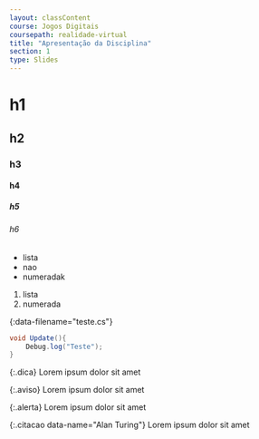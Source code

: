 ```yaml
---
layout: classContent
course: Jogos Digitais
coursepath: realidade-virtual
title: "Apresentação da Disciplina"
section: 1
type: Slides
---
```



# h1

## h2

### h3

#### h4

##### h5

###### h6

- lista
- nao
- numeradak

1. lista
1. numerada

{:data-filename="teste.cs"}
```csharp
void Update(){
    Debug.log("Teste");
}
```

{:.dica}
Lorem ipsum dolor sit amet

{:.aviso}
Lorem ipsum dolor sit amet

{:.alerta}
Lorem ipsum dolor sit amet

{:.citacao data-name="Alan Turing"}
Lorem ipsum dolor sit amet
